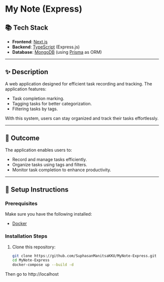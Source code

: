
# My Note (Express)

## 📚 Tech Stack
- **Frontend**: [Next.js](https://nextjs.org/)
- **Backend**: [TypeScript](https://www.typescriptlang.org/) (Express.js)
- **Database**: [MongoDB](https://www.mongodb.com/) (using [Prisma](https://www.prisma.io/) as ORM)

---

## ✨ Description
A web application designed for efficient task recording and tracking. The application features:
- Task completion marking.
- Tagging tasks for better categorization.
- Filtering tasks by tags.

With this system, users can stay organized and track their tasks effortlessly.

---

## 🎯 Outcome
The application enables users to:
- Record and manage tasks efficiently.
- Organize tasks using tags and filters.
- Monitor task completion to enhance productivity.

---

## 🚀 Setup Instructions

### Prerequisites
Make sure you have the following installed:
- [Docker](https://www.docker.com/)

### Installation Steps
1. Clone this repository:
   ```bash
   git clone https://github.com/SuphasanManitsaKKU/MyNote-Express.git
   cd MyNote-Express
   docker-compose up --build -d
   ```

Then go to http://localhost
